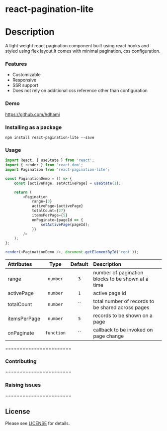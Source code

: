 # react-pagination-lite

# Description

A light weight react pagination component built using react hooks and styled using flex layout.It comes with minimal pagination, css configuration.

### Features

-   Customizable
-   Responsive
-   SSR support
-   Does not rely on additional css reference other than configuration

### Demo

<https://github.com/hdhami>

### Installing as a package

`npm install react-pagination-lite --save`

### Usage

```javascript
import React, { useState } from 'react';
import { render } from 'react-dom';
import Pagination from 'react-pagination-lite';

const PaginationDemo = () => {
    const [activePage, setActivePage] = useState(1);

    return (
        <Pagination
            range={3}
            activePage={activePage}
            totalCount={27}
            itemsPerPage={5}
            onPaginate={pageId => {
                setActivePage(pageId);
            }}
        />
    );
};

render(<PaginationDemo />, document.getElementById('root'));
```

| Attributes |   Type   | Default  | Description                                                                |
| :--------- | :------: | :------: | :------------------------------------------------------------------------- |
| range   | `number`    |  `3`     | number of pagination blocks to be shown at a time                          |
| activePage | `number` |   `1`    |  active page id                                                            |
| totalCount | `number` | ``       | total number of records to be shared across pages                          |
| itemsPerPage | `number` | `5`    | records to be shown on a page                                              |
| onPaginate | `function` | ``     | callback to be invoked on page change                                      |

=======================

### Contributing

=======================

### Raising issues

=======================

## License

Please see [LICENSE] for details.

[license]: https://github.com/hdhami/react-pagination-lite/blob/master/LICENSE
